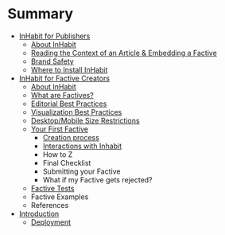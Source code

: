 # Summary

* [InHabit for Publishers](about-inhabit-js.md)
  * [About InHabit](about-inhabit-js.md)
  * [Reading the Context of an Article & Embedding a Factive](reading-the-context-of-an-article-and-embedding-a-factive.md)
  * [Brand Safety](brand-safety.md)
  * [Where to Install InHabit](where-to-install-inhabit-js.md)
* [InHabit for Factive Creators](inhabit-for-factive-creators.md)
  * [About InHabit](inhabit-for-factive-creators/introduction.md)
  * [What are Factives?](inhabit-for-factive-creators/what-are-factives.md)
  * [Editorial Best Practices](inhabit-for-factive-creators/editorial-best-practices.md)
  * [Visualization Best Practices](inhabit-for-factive-creators/visualization-best-practices.md)
  * [Desktop/Mobile Size Restrictions](inhabit-for-factive-creators/desktopmobile-size-restrictions.md)
  * [Your First Factive](factive-creation/README.md)
    * [Creation process](factive-creation/how-to-start.md)
    * [Interactions with Inhabit](inhabit-for-factive-creators/your-first-factive/how-to-y.md)
    * How to Z
    * Final Checklist
    * Submitting your Factive
    * What if my Factive gets rejected?
  * [Factive Tests](inhabit-for-factive-creators/factive-tests.md)
  * Factive Examples
  * References
* [Introduction](README.md)
  * [Deployment](inhabit_manifest.md)

